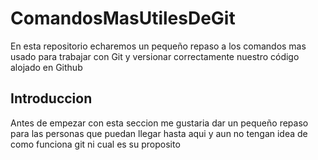 # ComandosMasUtilesDeGit
En esta repositorio echaremos un pequeño repaso a los comandos mas usado para trabajar con Git y versionar correctamente nuestro código alojado en Github
## Introduccion
Antes de empezar con esta seccion me gustaria dar un pequeño repaso para las personas que puedan llegar hasta aqui y aun no tengan idea de como funciona git ni cual es su proposito
